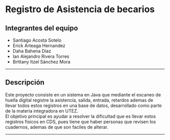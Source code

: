 #  Registro de Asistencia de becarios

##  Integrantes del equipo

- Santiago Acosta Sotelo  
- Erick Arteaga Hernandez  
- Daha Bahena Díaz
- Ian Alejandro Rivera Torres
- Brittany Itzel Sánchez Mora

---

##  Descripción

Este proyecto consiste en un sistema en Java que mediante el escaneo de huella digital registre la asistencia, salida, entrada, retardos ademas de llevar todos estos registros en una base de datos, desarrollado como parte de la materia integradora en UTEZ.  
El objetivo principal es ayudar a resolver la dificultad que es llevar estos registros fisicos en CDS, pues tiene que haber personas que revisen los cuadernos, ademas de que son faciles de alterar.

---
